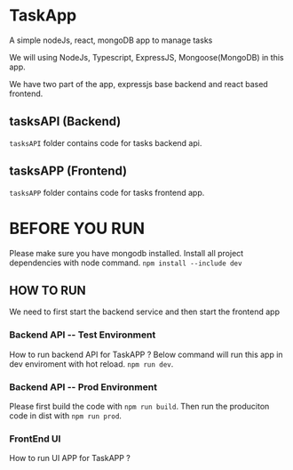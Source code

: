 # TaskApp
A simple nodeJs, react, mongoDB app to manage tasks

We will using NodeJs, Typescript, ExpressJS, Mongoose(MongoDB) in this app.

We have two part of the app, expressjs base backend and react based frontend.
## tasksAPI (Backend)
`tasksAPI` folder contains code for tasks backend api.

## tasksAPP (Frontend)
`tasksAPP` folder contains code for tasks frontend app.

# BEFORE YOU RUN
Please make sure you have mongodb installed.
Install all project dependencies with node command.
`npm install --include dev`

## HOW TO RUN
We need to first start the backend service and then start the frontend app

### Backend API -- Test Environment
How to run backend API for TaskAPP ?
Below command will run this app in dev enviroment with hot reload.
`npm run dev`.

### Backend API -- Prod Environment
Please first build the code with `npm run build`.
Then run the produciton code in dist with `npm run prod`.

### FrontEnd UI 
How to run UI APP for TaskAPP ?
